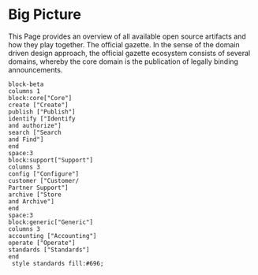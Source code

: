 # Big Picture
This Page provides an overview of all available open source artifacts and how they play together. The official gazette. In the sense of the domain driven design approach, the official gazette ecosystem consists of several domains, whereby the core domain is the publication of legally binding announcements.

```mermaid
block-beta
columns 1
block:core["Core"]
create ["Create"]
publish ["Publish"]
identify ["Identify
and authorize"]
search ["Search
and Find"]
end
space:3
block:support["Support"]
columns 3
config ["Configure"]
customer ["Customer/
Partner Support"]
archive ["Store
and Archive"]
end
space:3
block:generic["Generic"]
columns 3
accounting ["Accounting"]
operate ["Operate"]
standards ["Standards"]
end
 style standards fill:#696;
```
